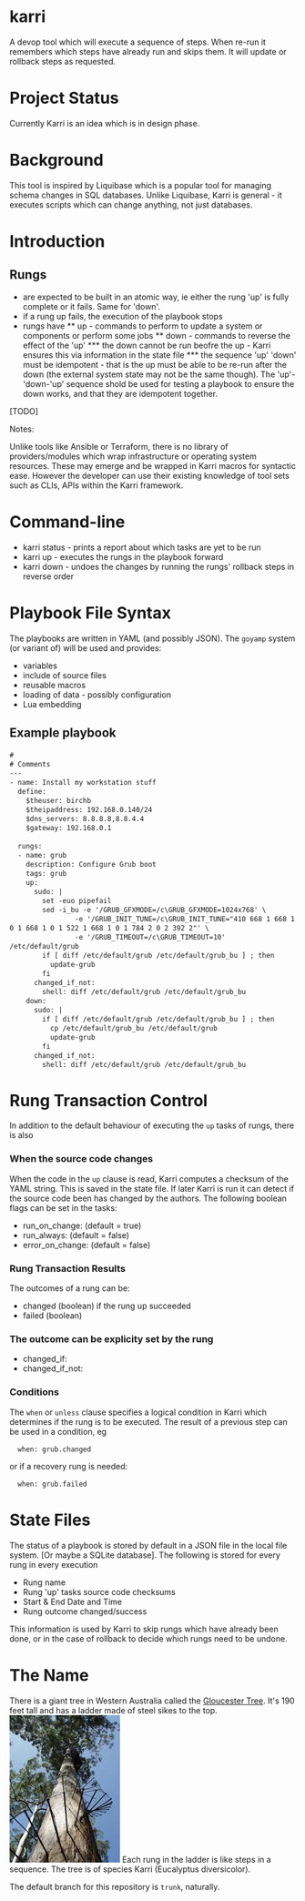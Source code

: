 # karri
A devop tool which will execute a sequence of steps. When re-run it 
remembers which steps have already run and skips them. It will update or rollback steps  as requested.

# Project Status

Currently Karri is an idea which is in design phase.

# Background

This tool is inspired by Liquibase which is a popular tool for managing schema changes in SQL databases. Unlike Liquibase, Karri is general - it executes scripts which can change anything, not just databases.

# Introduction

## Rungs

* are expected to be built in an atomic way, ie either the rung 'up' is fully complete or it fails. Same for 'down'.
* if a rung up fails, the execution of the playbook stops
* rungs have
** up - commands to perform to update a system or components or perform some jobs
** down - commands to reverse the effect of the 'up' 
*** the down cannot be run beofre the up - Karri ensures this via information in the state file
*** the sequence 'up' 'down' must be idempotent - that is the up must be able to be re-run after the down (the external system state may not be the same though). The 'up'-'down-'up' sequence shold be used for testing a playbook to ensure the down works, and that they are idempotent together. 

[TODO]

Notes:

Unlike tools like Ansible or Terraform, there is no library of providers/modules which wrap infrastructure or operating system resources. These may emerge and be wrapped in Karri macros for syntactic ease. However the developer can use their existing knowledge of tool sets such as CLIs, APIs within the Karri framework.

# Command-line

* karri status - prints a report about which tasks are yet to be run
* karri up - executes the rungs in the playbook forward
* karri down - undoes the changes by running the rungs' rollback steps in reverse order

# Playbook File Syntax

The playbooks are written in YAML (and possibly JSON). The `goyamp` system (or variant of) will be used and provides:

* variables
* include of source files
* reusable macros
* loading of data - possibly configuration
* Lua embedding

## Example playbook

```
#
# Comments
---
- name: Install my workstation stuff
  define:
    $theuser: birchb
    $theipaddress: 192.168.0.140/24    
    $dns_servers: 8.8.8.8,8.8.4.4      
    $gateway: 192.168.0.1             

  rungs:
  - name: grub
    description: Configure Grub boot
    tags: grub
    up:
      sudo: |
        set -euo pipefail
        sed -i_bu -e '/GRUB_GFXMODE=/c\GRUB_GFXMODE=1024x768' \
                -e '/GRUB_INIT_TUNE=/c\GRUB_INIT_TUNE="410 668 1 668 1 0 1 668 1 0 1 522 1 668 1 0 1 784 2 0 2 392 2"' \
                -e '/GRUB_TIMEOUT=/c\GRUB_TIMEOUT=10' /etc/default/grub
        if [ diff /etc/default/grub /etc/default/grub_bu ] ; then
          update-grub
        fi
      changed_if_not:
        shell: diff /etc/default/grub /etc/default/grub_bu
    down: 
      sudo: |
        if [ diff /etc/default/grub /etc/default/grub_bu ] ; then
          cp /etc/default/grub_bu /etc/default/grub
          update-grub
        fi
      changed_if_not:
        shell: diff /etc/default/grub /etc/default/grub_bu
```

# Rung Transaction Control

In addition to the default behaviour of executing the `up` tasks of rungs, there is also

### When the source code changes

When the code in the `up` clause is read, Karri computes a checksum of the YAML string. This is saved in the state file. If later Karri is run it can detect if the source code been has changed by the authors. The following boolean flags can be set in the tasks:
* run_on_change: (default = true)
* run_always:  (default = false)
* error_on_change: (default = false) 

### Rung Transaction Results

The outcomes of a rung can be:

* changed (boolean) if the rung up succeeded
* failed (boolean)

### The outcome can be explicity set by the rung

* changed_if: 
* changed_if_not:

### Conditions

The `when` or `unless` clause specifies a logical condition in Karri which determines if the rung is to be executed. 
The result of a previous step can be used in a condition, eg
```
  when: grub.changed
```
or if a recovery rung is needed:
```
  when: grub.failed
```


# State Files

The status of a playbook is stored by default in a JSON file in the local file system. [Or maybe a SQLite database]. The following is stored for every rung in every execution

* Rung name
* Rung 'up' tasks source code checksums
* Start & End Date and Time
* Rung outcome changed/success

This information is used by Karri to skip rungs which have already been done, or in the case of rollback to decide which rungs need to be undone.


# The Name
There is a giant tree in Western Australia called the [Gloucester Tree](https://en.wikipedia.org/wiki/Gloucester_Tree). It's 190 feet tall and has a ladder made of steel sikes to the top. ![Gloucester Tree](Gloucester.jpeg "The Gloucester Tree") Each rung in the ladder is like steps in a sequence. The tree is of species Karri (Eucalyptus diversicolor). 

The default branch for this repository is `trunk`, naturally.
